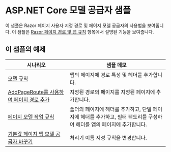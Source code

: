 # <a name="aspnet-core-model-providers-sample"></a>ASP.NET Core 모델 공급자 샘플

이 샘플은 Razor 페이지 사용자 지정 경로 및 페이지 모델 공급자의 사용법을 보여줍니다. 이 샘플은 [Razor 페이지 경로 및 앱 규칙](https://docs.microsoft.com/aspnet/core/mvc/razor-pages/razor-pages-convention-features) 항목에서 설명된 기능을 보여줍니다.

## <a name="examples-in-this-sample"></a>이 샘플의 예제

| 시나리오 | 샘플 데모 |
| -------- | ----------- |
| [모델 규칙](https://docs.microsoft.com/aspnet/core/mvc/razor-pages/razor-pages-convention-features#model-conventions) | 앱의 페이지에 경로 특성 및 헤더를 추가합니다. |
| [AddPageRoute를 사용하여 페이지 경로 추가](https://docs.microsoft.com/aspnet/core/mvc/razor-pages/razor-pages-convention-features#configure-a-page-route) | 지정된 경로의 페이지를 지정된 페이지에 추가합니다. |
| [페이지 모델 작업 규칙](https://docs.microsoft.com/aspnet/core/mvc/razor-pages/razor-pages-convention-features#page-model-action-conventions) | 폴더의 페이지에 헤더를 추가하고, 단일 페이지에 헤더를 추가하고, 필터 팩토리를 구성하여 헤더를 앱의 페이지에 추가합니다. |
| [기본값 페이지 앱 모델 공급자 바꾸기](https://docs.microsoft.com/aspnet/core/mvc/razor-pages/razor-pages-convention-features#replace-the-default-page-app-model-provider) | 처리기 이름 지정 규칙을 변경합니다. |
